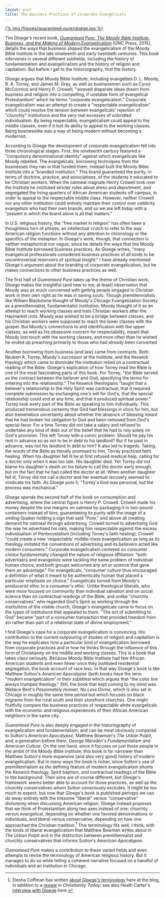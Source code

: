 ```yaml
---
layout: post
title: The Business Practices of Corporate Evangelicals
...
```


<div class="rightfig">
<a href="http://www.amazon.com/gp/product/1469621010/ref=as_li_tl?ie=UTF8&camp=1789&creative=390957&creativeASIN=1469621010&linkCode=as2&tag=thebacgla-20&linkId=BSBPMAFO2SLHW7TM">
{% img /figures/guaranteed-pure/gloege.jpg %}
</a>
</div>

Tim Gloege's recent book, *[Guaranteed Pure: The Moody Bible Institute, Business, and the Making of Modern Evangelicalism](http://www.amazon.com/gp/product/1469621010/ref=as_li_tl?ie=UTF8&camp=1789&creative=390957&creativeASIN=1469621010&linkCode=as2&tag=thebacgla-20&linkId=BSBPMAFO2SLHW7TM)* (UNC Press, 2015), details the ways that business shaped the evangelicalism of the Moody Bible Institute in the late nineteenth and early twentieth centuries. This book intervenes in several different subfields, including the history of fundamentalism and evangelicalism and the history of religion and capitalism. But before I get to the historiography, first the history.

Gloege argues that Moody Bible Institute, including evangelists D. L. Moody, R. A. Torrey, and James M. Gray, as well as businessmen such as Cyrus McCormick and Henry P. Crowell, "weaved disparate ideas drawn from business and religion into a compelling, if unstable form of evangelical Protestantism" which he terms "corporate evangelicalism." Corporate evangelicalism was an attempt to create a "respectable evangelicalism" which could resolve the tension between evangelicals' rejection of "churchly" institutions and the very real excesses of unbridled individualism. By being respectable, evangelicalism could appeal to the middle classes, even if it lost its ability to appeal to the working classes. Being businesslike was a way of being modern without becoming a modernist.

According to Gloege the development of corporate evangelicalism fell into three chronological stages. First, the nineteenth century featured a "compulsory denominational identity" against which evangelicals like Moody rebelled. The evangelicals, borrowing techniques from the businesses they ran or that funded them, instead built the Moody Bible Institute into a "branded institution." This brand guaranteed the purity, in terms of doctrine, practice, and associations, of the students it educated to be Christian workers. When the oatmeal magnate Henry Crowell took over the Institute he instituted stricter rules about dress and deportment, and segregated the living quarters of African American students off campus, in order to appeal to the respectable middle class. However, neither Crowell nor any other institution could entirely maintain their control over celebrity evangelists who had their own brands, and so we are left today with a "present in which the brand alone is all that matters."

In U.S. religious history, the "free market in religion" has often been a thoughtless turn of phrase, an intellectual crutch to refer to the way American religion functions without any attention to chronology or the specifics of the metaphor. In Gloege's work, though, that connection is neither metaphorical nor vague, since he details the ways that the Moody Bible Institute borrowed business practices. As Gloege writes, "many evangelical professionals considered business practices of all kinds to be uncontroversial reservoirs of spiritual insight." I have already mentioned Gloege's argument about the branding of corporate evangelicalism, but he makes connections to other business practices as well.

The first half of *Guaranteed Pure* takes up the theme of Christian work. Gloege makes the insightful (and new to me, at least) observation that Moody was as much concerned with getting people engaged in Christian work in their own right as he was in saving souls. Though premillennialists like William Blackstone thought of Moody's Chicago Evangelization Society as a premillennialist, fundamentalist institution, Moody thought of it as an attempt to reach working classes and train Christian workers after the Haymarket riots. Moody was wished to be a bridge between classes, and his Christian workers were supposed to reach the lower classes with the gospel. But Moody's connections to and identification with the upper classes, as well as his obsessive concern for respectability, meant that Moody lost touch with the working classes, and more often than he wished he ended up preaching primarily to those who had already been converted.

Another borrowing from business (and law) came from contracts. Both Reuben A. Torrey, Moody's successor at the Institute, and the Keswick theology which came to dominate the institution relied on a contractual reading of the Bible. Gloege's explication of how Torrey read the Bible is one of the most fascinating parts of this book. For Torrey, "the Bible served as the contract between the believer and God, specifying the terms for entering into the relationship." The Keswick theologians "taught that a believer's relationship to the Holy Spirit was contractual, that it required complete submission by exchanging one's will for God's, that the special relationship could end at any time, and that it produced spiritual power." Torrey took every part of the Bible as speaking to him individually. This produced tremendous certainty that God had blessings in store for him, but also tremendous uncertainty about whether the absence of blessing meant that he had broken his obligation to God and been removed from God's special favor. For a time Torrey did not take a salary and refused to undertake any kind of debt out of the belief that he had to rely solely on God's provision. This left Torrey with a comic problem. Should he pay his rent in advance so as not to be in debt to his landlord? But if he paid in advance, was not his landlord in debt to him? It also led to tragedy. Taking the words of the Bible as literally promised to him, Torrey practiced faith healing. When his daughter fell ill he at first refused medical help, calling for a doctor only when it was too late. His daughter died. Yet Torrey did not blame his daughter's death on his failure to call the doctor early enough, but on the fact that he had called the doctor at all. When another daughter fell ill, Torrey did not call a doctor and her eventual recovery seemed to vindicate his faith. As Gloege puts it, "Torrey's God was personal, but the process was mechanical."

Gloege spends the second half of the book on consumption and advertising, where the central figure is Henry P. Crowell. Crowell made his money despite the low margins on oatmeal by packaging it in two-pound containers instead of bins, guaranteeing its purity with the image of a smiling Quaker holding a sign that said "Pure," and above all creating demand for oatmeal through advertising. Crowell turned to advertising God the way he advertised his oats, making him respectable against the excess individualism of Pentecostalism (including Torrey's faith healing). Crowell "could create a new 'respectable' middle-class evangelicalism as long as its theology imitated the conventions of advertising and its believers acted like modern consumers." Corporate evangelicalism centered on consumer choice fundamentally changed the nature of religious affiliation: "both advertisers and evangelists were tackling the same problem of individual human choice, and both groups welcomed any art or science that gave them an advantage." For evangelicals, "consumer culture thus encouraged a definition of what it meant to be authentically human that placed a particular emphasis on choice." Evangelicals turned from Moody's producerist ethic to a consumer's ethic. Unlike theological liberals, who were more focused on community than individual salvation and on social science than on contractual readings of the Bible, and unlike "churchly conservatives" who regarded God's Spirit as working through the institutions of the visible church, Gloege's evangelicals came to focus on the types of institutions that appealed to them. "The act of submitting to God" became "part of a consumer transaction that provided freedom from sin rather than part of a relational state of divine employment."

I find Gloege's case for a corporate evangelicalism is convincing. His contribution to the current outpouring of studies of religion and capitalism is the way he explicates how a particular kind of evangelicalism borrowed from corporate practices and in how he thinks through the influence of this form of Christianity on the middle and working classes. This is a book that takes class seriously. Because Moody Bible Institute had few African American students and even fewer once they instituted residential segregation, the book account of race less. In that way Gloege's book is like Matthew Sutton's *American Apocalypse* (both books have the term "modern evangelicalism" in their subtitles) which argues that "the color line always trumped theology." Still, the book that kept coming to my mind was Wallace Best's *Passionately Human, No Less Divine*, which is also set in Chicago in roughly the same time period but which focuses on black migrants from the rural south and their storefront churches. One might fruitfully compare the business practices of respectable white evangelicals with the economic and religious experiences of their African American neighbors in the same city.

*Guaranteed Pure* is also deeply engaged in the historiography of evangelicalism and fundamentalism, and can be most obviously compared to Sutton's *American Apocalypse*, Matthew Bowman's *The Urban Pulpit*, and, a generation before them, George Marsden's *Fundamentalism and American Culture*. On the one hand, since it focuses on just those people in the ambit of the Moody Bible Institute, this book is far narrower than Matthew Sutton's more expansive (and also very good) history of modern evangelicalism. But in many ways the book is richer, since Sutton's use of premillennialism as *the* defining feature of modern evangelicalism shunts the Keswick theology, Spirit baptism, and contractual readings of the Bible to the background. Their aims are of course different, but Gloege's framework seems better able to account for those practices, as well as the churchly conservatives whom Sutton consciously excludes. It might be too much to expect, but now that Gloege's book is published perhaps we can do away entirely with the tiresome "liberal" versus "conservative" dichotomy when discussing American religion. Gloege instead proposes that we think of Protestantism along two axes instead of one: churchly versus evangelical, depending on whether one favored denominations or individuals, and liberal versus conservative, depending on how one approached the Christian tradition.[^1] This terminology fits well, I think, with the kinds of liberal evangelicalism that Matthew Bowman writes about in *The Urban Pulpit* and in the distinction between premillennialist and churchly conservatives that informs Sutton's *American Apocalypse*.

*Guaranteed Pure* makes a contribution to these varied fields and even attempts to revise the terminology of American religious history. But it manages to do so while telling a coherent narrative focused on a handful of individuals and an institution in Chicago.

[^1]: Elesha Coffman has written [about Gloege's terminology](http://usreligion.blogspot.com/2015/06/conservative-vs-liberal-or-evangelical.html) here at the blog, in addition to a [review](http://www.christianitytoday.com/ct/2015/june-web-only/how-evangelicalism-built-its-brand-loyalty.html) in *Christianity Today*; see also Heath Carter's [interview with Gloege](http://usreligion.blogspot.com/2015/04/guaranteed-pure-conversation-with-tim.html) here.
